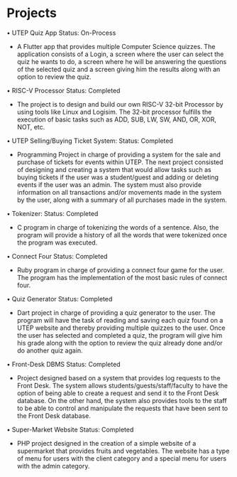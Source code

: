 # Projects
•	UTEP Quiz App					   Status: On-Process
-	A Flutter app that provides multiple Computer Science quizzes. The application consists of a Login, a screen where the user can select the quiz he wants to do, a screen where he will be answering the questions of the selected quiz and a screen giving him the results along with an option to review the quiz.


•	RISC-V Processor					   Status: Completed
-	The project is to design and build our own RISC-V 32-bit Processor by using tools like Linux and Logisim. The 32-bit processor fulfills the execution of basic tasks such as ADD, SUB, LW, SW, AND, OR, XOR, NOT, etc.


•	UTEP Selling/Buying Ticket System:		   Status: Completed
-	Programming Project in charge of providing a system for the sale and purchase of tickets for events within UTEP. The next project consisted of designing and creating a system that would allow tasks such as buying tickets if the user was a student/guest and adding or deleting events if the user was an admin. The system must also provide information on all transactions and/or movements made in the system by the user, along with a summary of all purchases made in the system.


•	Tokenizer:						   Status: Completed
-	C program in charge of tokenizing the words of a sentence. Also, the program will provide a history of all the words that were tokenized once the program was executed.


•	Connect Four						   Status: Completed
-	Ruby program in charge of providing a connect four game for the user. The program has the implementation of the most basic rules of connect four.


•	Quiz Generator					    Status: Completed
-	Dart project in charge of providing a quiz generator to the user. The program will have the task of reading and saving each quiz found on a UTEP website and thereby providing multiple quizzes to the user. Once the user has selected and completed a quiz, the program will give him his grade along with the option to review the quiz already done and/or do another quiz again.


•	Front-Desk DBMS					    Status: Completed
-	Project designed based on a system that provides log requests to the Front Desk. The system allows students/guests/staff/faculty to have the option of being able to create a request and send it to the Front Desk database. On the other hand, the system also provides tools to the staff to be able to control and manipulate the requests that have been sent to the Front Desk database.


•	Super-Market Website				    Status: Completed
-	PHP project designed in the creation of a simple website of a supermarket that provides fruits and vegetables. The website has a type of menu for users with the client category and a special menu for users with the admin category.

